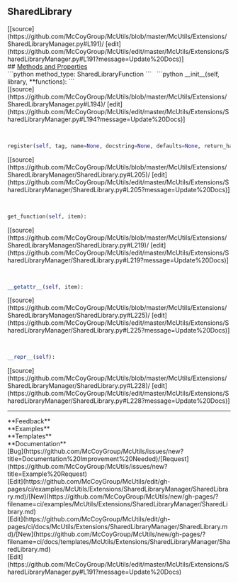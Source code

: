 ## <a id="McUtils.Extensions.SharedLibraryManager.SharedLibrary">SharedLibrary</a> 

<div class="docs-source-link" markdown="1">
[[source](https://github.com/McCoyGroup/McUtils/blob/master/McUtils/Extensions/SharedLibraryManager.py#L191)/
[edit](https://github.com/McCoyGroup/McUtils/edit/master/McUtils/Extensions/SharedLibraryManager.py#L191?message=Update%20Docs)]
</div>









<div class="collapsible-section">
 <div class="collapsible-section collapsible-section-header" markdown="1">
## <a class="collapse-link" data-toggle="collapse" href="#methods" markdown="1"> Methods and Properties</a> <a class="float-right" data-toggle="collapse" href="#methods"><i class="fa fa-chevron-down"></i></a>
 </div>
 <div class="collapsible-section collapsible-section-body collapse show" id="methods" markdown="1">
 ```python
method_type: SharedLibraryFunction
```
<a id="McUtils.Extensions.SharedLibraryManager.SharedLibrary.__init__" class="docs-object-method">&nbsp;</a> 
```python
__init__(self, library, **functions): 
```
<div class="docs-source-link" markdown="1">
[[source](https://github.com/McCoyGroup/McUtils/blob/master/McUtils/Extensions/SharedLibraryManager.py#L194)/
[edit](https://github.com/McCoyGroup/McUtils/edit/master/McUtils/Extensions/SharedLibraryManager.py#L194?message=Update%20Docs)]
</div>


<a id="McUtils.Extensions.SharedLibraryManager.SharedLibrary.register" class="docs-object-method">&nbsp;</a> 
```python
register(self, tag, name=None, docstring=None, defaults=None, return_handler=None, prep_args=None, **params): 
```
<div class="docs-source-link" markdown="1">
[[source](https://github.com/McCoyGroup/McUtils/blob/master/McUtils/Extensions/SharedLibraryManager/SharedLibrary.py#L205)/
[edit](https://github.com/McCoyGroup/McUtils/edit/master/McUtils/Extensions/SharedLibraryManager/SharedLibrary.py#L205?message=Update%20Docs)]
</div>


<a id="McUtils.Extensions.SharedLibraryManager.SharedLibrary.get_function" class="docs-object-method">&nbsp;</a> 
```python
get_function(self, item): 
```
<div class="docs-source-link" markdown="1">
[[source](https://github.com/McCoyGroup/McUtils/blob/master/McUtils/Extensions/SharedLibraryManager/SharedLibrary.py#L219)/
[edit](https://github.com/McCoyGroup/McUtils/edit/master/McUtils/Extensions/SharedLibraryManager/SharedLibrary.py#L219?message=Update%20Docs)]
</div>


<a id="McUtils.Extensions.SharedLibraryManager.SharedLibrary.__getattr__" class="docs-object-method">&nbsp;</a> 
```python
__getattr__(self, item): 
```
<div class="docs-source-link" markdown="1">
[[source](https://github.com/McCoyGroup/McUtils/blob/master/McUtils/Extensions/SharedLibraryManager/SharedLibrary.py#L225)/
[edit](https://github.com/McCoyGroup/McUtils/edit/master/McUtils/Extensions/SharedLibraryManager/SharedLibrary.py#L225?message=Update%20Docs)]
</div>


<a id="McUtils.Extensions.SharedLibraryManager.SharedLibrary.__repr__" class="docs-object-method">&nbsp;</a> 
```python
__repr__(self): 
```
<div class="docs-source-link" markdown="1">
[[source](https://github.com/McCoyGroup/McUtils/blob/master/McUtils/Extensions/SharedLibraryManager/SharedLibrary.py#L228)/
[edit](https://github.com/McCoyGroup/McUtils/edit/master/McUtils/Extensions/SharedLibraryManager/SharedLibrary.py#L228?message=Update%20Docs)]
</div>
 </div>
</div>












---


<div markdown="1" class="text-secondary">
<div class="container">
  <div class="row">
   <div class="col" markdown="1">
**Feedback**   
</div>
   <div class="col" markdown="1">
**Examples**   
</div>
   <div class="col" markdown="1">
**Templates**   
</div>
   <div class="col" markdown="1">
**Documentation**   
</div>
   <div class="col" markdown="1">
   
</div>
   <div class="col" markdown="1">
   
</div>
   <div class="col" markdown="1">
   
</div>
</div>
  <div class="row">
   <div class="col" markdown="1">
[Bug](https://github.com/McCoyGroup/McUtils/issues/new?title=Documentation%20Improvement%20Needed)/[Request](https://github.com/McCoyGroup/McUtils/issues/new?title=Example%20Request)   
</div>
   <div class="col" markdown="1">
[Edit](https://github.com/McCoyGroup/McUtils/edit/gh-pages/ci/examples/McUtils/Extensions/SharedLibraryManager/SharedLibrary.md)/[New](https://github.com/McCoyGroup/McUtils/new/gh-pages/?filename=ci/examples/McUtils/Extensions/SharedLibraryManager/SharedLibrary.md)   
</div>
   <div class="col" markdown="1">
[Edit](https://github.com/McCoyGroup/McUtils/edit/gh-pages/ci/docs/McUtils/Extensions/SharedLibraryManager/SharedLibrary.md)/[New](https://github.com/McCoyGroup/McUtils/new/gh-pages/?filename=ci/docs/templates/McUtils/Extensions/SharedLibraryManager/SharedLibrary.md)   
</div>
   <div class="col" markdown="1">
[Edit](https://github.com/McCoyGroup/McUtils/edit/master/McUtils/Extensions/SharedLibraryManager.py#L191?message=Update%20Docs)   
</div>
   <div class="col" markdown="1">
   
</div>
   <div class="col" markdown="1">
   
</div>
   <div class="col" markdown="1">
   
</div>
</div>
</div>
</div>